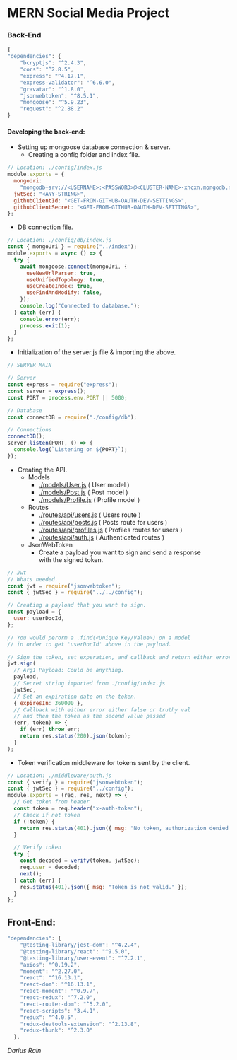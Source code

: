 # MERN Social Media Project

### Back-End

```javascript
{
"dependencies": {
    "bcryptjs": "^2.4.3",
    "cors": "^2.8.5",
    "express": "^4.17.1",
    "express-validator": "^6.6.0",
    "gravatar": "^1.8.0",
    "jsonwebtoken": "^8.5.1",
    "mongoose": "^5.9.23",
    "request": "^2.88.2"
}
```

#### Developing the back-end:

- Setting up mongoose database connection & server.
  - Creating a config folder and index file.

```javascript
// Location: ./config/index.js
module.exports = {
  mongoUri:
    "mongodb+srv://<USERNAME>:<PASSWORD>@<CLUSTER-NAME>-xhcxn.mongodb.net/<APP-NAME>?retryWrites=true",
  jwtSec: "<ANY-STRING>",
  githubClientId: "<GET-FROM-GITHUB-OAUTH-DEV-SETTINGS>",
  githubClientSecret: "<GET-FROM-GITHUB-OAUTH-DEV-SETTINGS>",
};
```

- DB connection file.

```javascript
// Location: ./config/db/index.js
const { mongoUri } = require("../index");
module.exports = async () => {
  try {
    await mongoose.connect(mongoUri, {
      useNewUrlParser: true,
      useUnifiedTopology: true,
      useCreateIndex: true,
      useFindAndModify: false,
    });
    console.log("Connected to database.");
  } catch (err) {
    console.error(err);
    process.exit(1);
  }
};
```

- Initialization of the server.js file & importing the above.

```javascript
// SERVER MAIN

// Server
const express = require("express");
const server = express();
const PORT = process.env.PORT || 5000;

// Database
const connectDB = require("./config/db");

// Connections
connectDB();
server.listen(PORT, () => {
  console.log(`Listening on ${PORT}`);
});
```

- Creating the API.
  - Models
    - [./models/User.js](https://github.com/DariusRain/Pluto/blob/master/models/User.js) ( User model )
    - [./models/Post.js](https://github.com/DariusRain/Pluto/blob/master/models/Post.js) ( Post model )
    - [./models/Profile.js](https://github.com/DariusRain/Pluto/blob/master/models/Profile.js) ( Profile model )
  - Routes
    - [./routes/api/users.js](https://github.com/DariusRain/Pluto/blob/master/routes/api/users.js) ( Users route )
    - [./routes/api/posts.js](https://github.com/DariusRain/Pluto/blob/master/routes/api/posts.js) ( Posts route for users )
    - [./routes/api/profiles.js](https://github.com/DariusRain/Pluto/blob/master/routes/api/profiles.js) ( Profiles routes for users )
    - [./routes/api/auth.js](https://github.com/DariusRain/Pluto/blob/master/routes/api/auth.js) ( Authenticated routes )
  - JsonWebToken
    - Create a payload you want to sign and send a response <br />
      with the signed token.

```javascript
// Jwt
// Whats needed.
const jwt = require("jsonwebtoken");
const { jwtSec } = require("../../config");

// Creating a payload that you want to sign.
const payload = {
  user: userDocId,
};

// You would perorm a .find(<Unique Key/Value>) on a model
// in order to get 'userDocId' above in the payload.

// Sign the token, set experation, and callback and return either error or token.
jwt.sign(
  // Arg1 Payload: Could be anything.
  payload,
  // Secret string imported from ./config/index.js
  jwtSec,
  // Set an expiration date on the token.
  { expiresIn: 360000 },
  // Callback with either error either false or truthy val
  // and then the token as the second value passed
  (err, token) => {
    if (err) throw err;
    return res.status(200).json(token);
  }
);
```

- Token verification middleware for tokens sent by the client.

```javascript
// Location: ./middleware/auth.js
const { verify } = require("jsonwebtoken");
const { jwtSec } = require("../config");
module.exports = (req, res, next) => {
  // Get token from header
  const token = req.header("x-auth-token");
  // Check if not token
  if (!token) {
    return res.status(401).json({ msg: "No token, authorization denied." });
  }

  // Verify token
  try {
    const decoded = verify(token, jwtSec);
    req.user = decoded;
    next();
  } catch (err) {
    res.status(401).json({ msg: "Token is not valid." });
  }
};
```

## Front-End:

```javascript
"dependencies": {
    "@testing-library/jest-dom": "^4.2.4",
    "@testing-library/react": "^9.5.0",
    "@testing-library/user-event": "^7.2.1",
    "axios": "^0.19.2",
    "moment": "^2.27.0",
    "react": "^16.13.1",
    "react-dom": "^16.13.1",
    "react-moment": "^0.9.7",
    "react-redux": "^7.2.0",
    "react-router-dom": "^5.2.0",
    "react-scripts": "3.4.1",
    "redux": "^4.0.5",
    "redux-devtools-extension": "^2.13.8",
    "redux-thunk": "^2.3.0"
  },
```

_Darius Rain_
